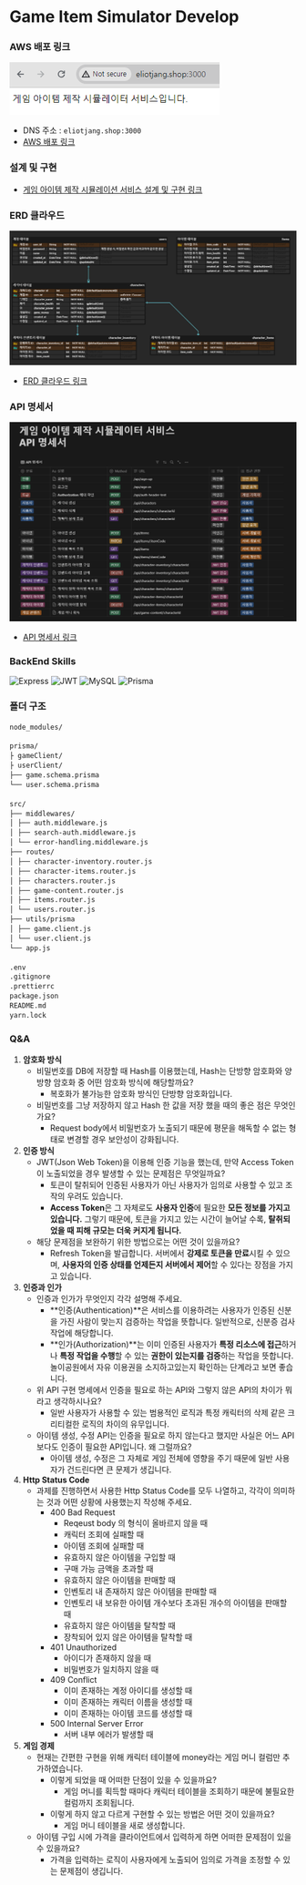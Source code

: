 # Game Item Simulator Develop

### AWS 배포 링크

![](https://github.com/eliotjang/game-item-simulator-develop/blob/main/assets/address.png)

- DNS 주소 : `eliotjang.shop:3000`
- [AWS 배포 링크](http://eliotjang.shop:3000/)

### 설계 및 구현

- [게임 아이템 제작 시뮬레이션 서비스 설계 및 구현 링크](https://eliotjang.notion.site/Node-js-d2aab2cd5c7340f9bdf6e2b481eac0fc?pvs=4)

### ERD 클라우드

![](https://github.com/eliotjang/game-item-simulator-develop/blob/main/assets/ERD.png)

- [ERD 클라우드 링크](https://www.erdcloud.com/d/WBqFhxKLx2hLs4pyg)

### API 명세서

![](https://github.com/eliotjang/game-item-simulator-develop/blob/main/assets/API.png)

- [API 명세서 링크](https://eliotjang.notion.site/API-419edb6939ce45148d6161cdd03d2bec?pvs=4)

### BackEnd Skills

![Express](https://img.shields.io/badge/Express-000000?style=for-the-badge&logo=express&logoColor=white)
![JWT](https://img.shields.io/badge/JWT-000000?style=for-the-badge&logo=JSON%20web%20tokens&logoColor=white)
![MySQL](https://img.shields.io/badge/MySQL-4479A1?style=for-the-badge&logo=mysql&logoColor=white)
![Prisma](https://img.shields.io/badge/Prisma-2D3748?style=for-the-badge&logo=prisma&logoColor=white)

### 폴더 구조

```markdown
node_modules/

prisma/
├ gameClient/
├ userClient/
├── game.schema.prisma
└── user.schema.prisma

src/
├── middlewares/
│ ├── auth.middleware.js
│ ├── search-auth.middleware.js
│ └── error-handling.middleware.js
├── routes/
│ ├── character-inventory.router.js
│ ├── character-items.router.js
│ ├── characters.router.js
│ ├── game-content.router.js
│ ├── items.router.js
│ └── users.router.js
├── utils/prisma
│ ├── game.client.js
│ └── user.client.js
└── app.js

.env
.gitignore
.prettierrc
package.json
README.md
yarn.lock
```

### Q&A

1. **암호화 방식**
   - 비밀번호를 DB에 저장할 때 Hash를 이용했는데, Hash는 단방향 암호화와 양방향 암호화 중 어떤 암호화 방식에 해당할까요?
     - 복호화가 불가능한 암호화 방식인 단방향 암호화입니다.
   - 비밀번호를 그냥 저장하지 않고 Hash 한 값을 저장 했을 때의 좋은 점은 무엇인가요?
     - Request body에서 비밀번호가 노출되기 때문에 평문을 해독할 수 없는 형태로 변경할 경우 보안성이 강화됩니다.
2. **인증 방식**
   - JWT(Json Web Token)을 이용해 인증 기능을 했는데, 만약 Access Token이 노출되었을 경우 발생할 수 있는 문제점은 무엇일까요?
     - 토큰이 탈취되어 인증된 사용자가 아닌 사용자가 임의로 사용할 수 있고 조작의 우려도 있습니다.
     - **Access Token**은 그 자체로도 **사용자 인증**에 필요한 **모든 정보를 가지고 있습니다.** 그렇기 때문에, 토큰을 가지고 있는 시간이 늘어날 수록, **탈취되었을 때 피해 규모는 더욱 커지게 됩니다.**
   - 해당 문제점을 보완하기 위한 방법으로는 어떤 것이 있을까요?
     - Refresh Token을 발급합니다. 서버에서 **강제로 토큰을 만료**시킬 수 있으며, **사용자의 인증 상태를 언제든지 서버에서 제어**할 수 있다는 장점을 가지고 있습니다.
3. **인증과 인가**
   - 인증과 인가가 무엇인지 각각 설명해 주세요.
     - **인증(Authentication)**은 서비스를 이용하려는 사용자가 인증된 신분을 가진 사람이 맞는지 검증하는 작업을 뜻합니다. 일반적으로, 신분증 검사 작업에 해당합니다.
     - **인가(Authorization)**는 이미 인증된 사용자가 **특정 리소스에 접근**하거나 **특정 작업을 수행**할 수 있는 **권한이 있는지를 검증**하는 작업을 뜻합니다. 놀이공원에서 자유 이용권을 소지하고있는지 확인하는 단계라고 보면 좋습니다.
   - 위 API 구현 명세에서 인증을 필요로 하는 API와 그렇지 않은 API의 차이가 뭐라고 생각하시나요?
     - 일반 사용자가 사용할 수 있는 범용적인 로직과 특정 캐릭터의 삭제 같은 크리티컬한 로직의 차이의 유무입니다.
   - 아이템 생성, 수정 API는 인증을 필요로 하지 않는다고 했지만 사실은 어느 API보다도 인증이 필요한 API입니다. 왜 그럴까요?
     - 아이템 생성, 수정은 그 자체로 게임 전체에 영향을 주기 때문에 일반 사용자가 건드린다면 큰 문제가 생깁니다.
4. **Http Status Code**
   - 과제를 진행하면서 사용한 Http Status Code를 모두 나열하고, 각각이 의미하는 것과 어떤 상황에 사용했는지 작성해 주세요.
     - 400 Bad Request
       - Reqeust body 의 형식이 올바르지 않을 때
       - 캐릭터 조회에 실패할 때
       - 아이템 조회에 실패할 때
       - 유효하지 않은 아이템을 구입할 때
       - 구매 가능 금액을 초과할 때
       - 유효하지 않은 아이템을 판매할 때
       - 인벤토리 내 존재하지 않은 아이템을 판매할 때
       - 인벤토리 내 보유한 아이템 개수보다 초과된 개수의 아이템을 판매할 때
       - 유효하지 않은 아이템을 탈착할 때
       - 장착되어 있지 않은 아이템을 탈착할 때
     - 401 Unauthorized
       - 아이디가 존재하지 않을 때
       - 비밀번호가 일치하지 않을 때
     - 409 Conflict
       - 이미 존재하는 계정 아이디를 생성할 때
       - 이미 존재하는 캐릭터 이름을 생성할 때
       - 이미 존재하는 아이템 코드를 생성할 때
     - 500 Internal Server Error
       - 서버 내부 에러가 발생할 때
5. **게임 경제**
   - 현재는 간편한 구현을 위해 캐릭터 테이블에 money라는 게임 머니 컬럼만 추가하였습니다.
     - 이렇게 되었을 때 어떠한 단점이 있을 수 있을까요?
       - 게임 머니를 획득할 때마다 캐릭터 테이블을 조회하기 때문에 불필요한 컬럼까지 조회됩니다.
     - 이렇게 하지 않고 다르게 구현할 수 있는 방법은 어떤 것이 있을까요?
       - 게임 머니 테이블을 새로 생성합니다.
   - 아이템 구입 시에 가격을 클라이언트에서 입력하게 하면 어떠한 문제점이 있을 수 있을까요?
     - 가격을 입력하는 로직이 사용자에게 노출되어 임의로 가격을 조정할 수 있는 문제점이 생깁니다.
